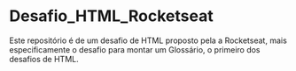# Desafio_HTML_Rocketseat
Este repositório é de um desafio de HTML proposto pela a Rocketseat, mais especificamente o desafio para montar um Glossário, o primeiro dos desafios de HTML.

